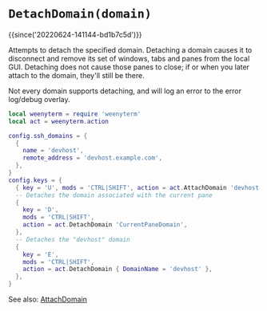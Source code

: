 # `DetachDomain(domain)`

{{since('20220624-141144-bd1b7c5d')}}

Attempts to detach the specified domain.  Detaching a domain causes
it to disconnect and remove its set of windows, tabs and panes from
the local GUI.  Detaching does not cause those panes to close; if or
when you later attach to the domain, they'll still be there.

Not every domain supports detaching, and will log an error to the
error log/debug overlay.

```lua
local weenyterm = require 'weenyterm'
local act = weenyterm.action

config.ssh_domains = {
  {
    name = 'devhost',
    remote_address = 'devhost.example.com',
  },
}
config.keys = {
  { key = 'U', mods = 'CTRL|SHIFT', action = act.AttachDomain 'devhost' },
  -- Detaches the domain associated with the current pane
  {
    key = 'D',
    mods = 'CTRL|SHIFT',
    action = act.DetachDomain 'CurrentPaneDomain',
  },
  -- Detaches the "devhost" domain
  {
    key = 'E',
    mods = 'CTRL|SHIFT',
    action = act.DetachDomain { DomainName = 'devhost' },
  },
}
```

See also: [AttachDomain](AttachDomain.md)
